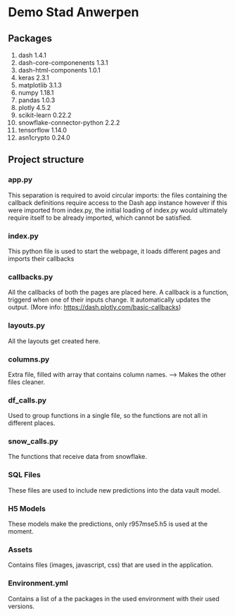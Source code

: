 # Demo Stad Anwerpen

## Packages

1. dash 1.4.1
2. dash-core-componenents 1.3.1
3. dash-html-components 1.0.1
4. keras 2.3.1
5. matplotlib 3.1.3
6. numpy 1.18.1
7. pandas 1.0.3
8. plotly 4.5.2
9. scikit-learn 0.22.2
10. snowflake-connector-python 2.2.2
11. tensorflow 1.14.0
12. asn1crypto 0.24.0

## Project structure

### app.py
This separation is required to avoid circular imports: the files containing the callback definitions require access to the Dash app instance however if this were imported from index.py, the initial loading of index.py would ultimately require itself to be already imported, which cannot be satisfied.

### index.py
This python file is used to start the webpage, it loads different pages and imports their callbacks

### callbacks.py
All the callbacks of both the pages are placed here. A callback is a function, triggerd when one of their inputs change. It automatically updates the output. (More info: https://dash.plotly.com/basic-callbacks)

### layouts.py
All the layouts get created here.

### columns.py
Extra file, filled with array that contains column names. --> Makes the other files cleaner.

### df_calls.py
Used to group functions in a single file, so the functions are not all in different places.

### snow_calls.py
The functions that receive data from snowflake.

### SQL Files
These files are used to include new predictions into the data vault model.

### H5 Models
These models make the predictions, only r957mse5.h5 is used at the moment.

### Assets
Contains files (images, javascript, css) that are used in the application.

### Environment.yml
Contains a list of a the packages in the used environment with their used versions.
